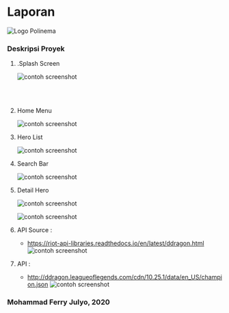 # Laporan # 


![Logo Polinema](img/polinema.png)<br>



### Deskripsi Proyek

1. .Splash Screen<br>
   
   ![contoh screenshot](img/1.png)<br>


<br><br>

2. Home Menu<br>

    ![contoh screenshot](img/2.png)<br>

3. Hero List<br>

    ![contoh screenshot](img/5.png)<br>

4. Search Bar<br>

    ![contoh screenshot](img/6.png)<br>

5. Detail Hero<br>

    ![contoh screenshot](img/7.png)<br>

    ![contoh screenshot](img/8.png)<br>

6. API Source : 
    - https://riot-api-libraries.readthedocs.io/en/latest/ddragon.html
    ![contoh screenshot](img/9.png)<br>


7. API :    
    - http://ddragon.leagueoflegends.com/cdn/10.25.1/data/en_US/champion.json
    ![contoh screenshot](img/10.png)<br>


				






   
   

### Mohammad Ferry Julyo, 2020